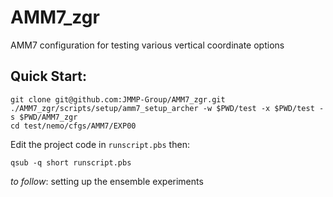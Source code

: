 # AMM7_zgr
AMM7 configuration for testing various vertical coordinate options

## Quick Start:

```
git clone git@github.com:JMMP-Group/AMM7_zgr.git
./AMM7_zgr/scripts/setup/amm7_setup_archer -w $PWD/test -x $PWD/test -s $PWD/AMM7_zgr
cd test/nemo/cfgs/AMM7/EXP00
```
Edit the project code in  `runscript.pbs` then:
```
qsub -q short runscript.pbs
```

_to follow_: setting up the ensemble experiments
